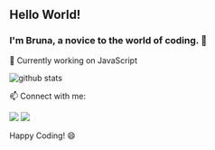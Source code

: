 ## Hello World!

### I'm Bruna, a novice to the world of coding. 👋

🔭 Currently working on JavaScript

<img src="https://github-readme-stats.vercel.app/api/?username=brunafachinetti&show_icons=true&title_color=fffffff&icon_color=000000&text_color=000000" alt="github stats"/>

📫 Connect with me:

<a href= "https://www.linkedin.com/in/brunafachinetti"><img src="https://img.icons8.com/material-outlined/30/000000/linkedin.png"/></a>
<a href= "https://instagram.com/bruna_452"><img src="https://img.icons8.com/material-outlined/30/000000/instagram.png"/></a>

Happy Coding! 😄


